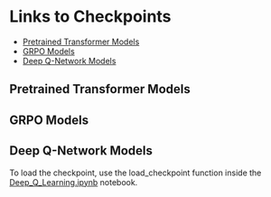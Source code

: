# Links to Checkpoints
* [Pretrained Transformer Models](https://drive.google.com/drive/folders/1Q9_8c8aKzA7RSKBwWmFRKjUNH-K0pIeZ?usp=drive_link)
* [GRPO Models](https://drive.google.com/drive/folders/1Q9_8c8aKzA7RSKBwWmFRKjUNH-K0pIeZ?usp=drive_link)
* [Deep Q-Network Models](https://drive.google.com/drive/folders/1m-MbAfuMpOzOWjUOt5dFdorY9qrQbv_1?usp=sharing)

## Pretrained Transformer Models

## GRPO Models

## Deep Q-Network Models

To load the checkpoint, use the load_checkpoint function inside the [Deep_Q_Learning.ipynb](https://github.com/EmilGou/RL-Chess/blob/main/Q-Learning/Deep_Q_Learning.ipynb) notebook. 
